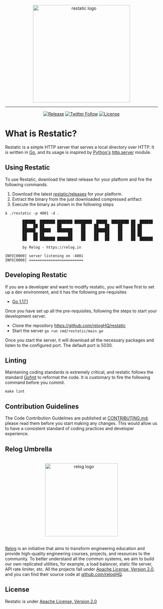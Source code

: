 <div align="center">
<img  width="320"  src="https://user-images.githubusercontent.com/4745789/135118232-51cf3223-288f-4bd5-8c08-138c7266b4aa.png" align="center"  alt="restatic logo" />

---------------------------------------

[![Release](https://img.shields.io/github/release/relogHQ/restatic/all.svg)](https://github.com/relogHQ/restatic/releases)
[![Twitter Follow](https://img.shields.io/twitter/follow/relogHQ.svg?label=Follow&style=social)](https://twitter.com/intent/follow?screen_name=relogHQ)
[![License](https://img.shields.io/github/license/apache/pinot.svg)](LICENSE)

</div>

#  What is Restatic?

Restatic is a simple HTTP server that serves a local directory over HTTP. It is written in [Go](https://golang.org/), and its usage is inspired by [Python's](https://www.python.org/)  [http.server](https://docs.python.org/3/library/http.server.html) module.

##  Using Restatic

To use Restatic, download the latest release for your platform and fire the following commands.

 1. Download the latest [restatic/releases](https://github.com/relogHQ/restatic/releases) for your platform.
 2. Extract the binary from the just downloaded compressed artifact
 3. Execute the binary as shown in the following steps

```
$ ./restatic -p 4001 -d .

        ██████  ███████ ███████ ████████  █████  ████████ ██  ██████ 
        ██   ██ ██      ██         ██    ██   ██    ██    ██ ██      
        ██████  █████   ███████    ██    ███████    ██    ██ ██      
        ██   ██ ██           ██    ██    ██   ██    ██    ██ ██      
        ██   ██ ███████ ███████    ██    ██   ██    ██    ██  ██████ 

        by Relog - https://relog.in

INFO[0000] server listening on :4001  
INFO[0000] =========================
```

##  Developing Restatic

If you are a developer and want to modify restatic, you will have first to set up a dev environment, and it has the following pre-requisites

- [Go 1.17.1](https://golang.org/)

Once you have set up all the pre-requisites, following the steps to start your development server.

- Clone the repository https://github.com/relogHQ/restatic
- Start the server `go run cmd/restatic/main.go`

Once you start the server, it will download all the necessary packages and listen to the configured port. The default port is 5030.

##  Linting

Maintaining coding standards is extremely critical, and restatic follows the standard [Gofmt](https://pkg.go.dev/cmd/gofmt) to reformat the code. It is customary to fire the following command before you commit.

```
make lint
```

##  Contribution Guidelines

The Code Contribution Guidelines are published at [CONTRIBUTING.md](https://github.com/relogHQ/restatic/blob/master/CONTRIBUTING.md); please read them before you start making any changes. This would allow us to have a consistent standard of coding practices and developer experience.

##  Relog Umbrella
<div align="center">
<br />
<img  width="240"  src="https://user-images.githubusercontent.com/4745789/133601178-711aa4eb-f836-4e93-a554-22006648f75f.png" align="center"  alt="relog logo" />
<br />
<br />
</div>

[Relog](https://relog.in) is an initiative that aims to transform engineering education and provide high-quality engineering courses, projects, and resources to the community. To better understand all the common systems, we aim to build our own replicated utilities, for example, a load balancer, static file server, API rate limiter, etc. All the projects fall under [Apache License, Version 2.0](http://www.apache.org/licenses/LICENSE-2.0), and you can find their source code at [github.com/relogHQ](https://github.com/relogHQ).

##  License
Restatic is under [Apache License, Version 2.0](http://www.apache.org/licenses/LICENSE-2.0)
